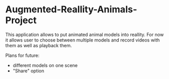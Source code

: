 # Augmented-Reallity-Animals-Project

This application allows to put animated animal models into reallity.
For now it allows user to choose between multiple models and record videos with them as well as playback them.


Plans for future:
- different models on one scene
- "Share" option
